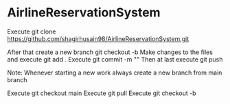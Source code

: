 # AirlineReservationSystem

Execute git clone https://github.com/shagirhusain98/AirlineReservationSystem.git


After that create a new branch git checkout -b <your-branch-name>
Make changes to the files and execute git add .
Execute git commit -m "<brief-description-of-your-changes>"
Then at last execute git push
  
Note: Whenever starting a new work always create a new branch from main branch

Execute git checkout main
Execute git pull
Execute git checkout -b <your-branch-name>
